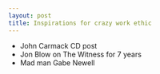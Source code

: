 ```yaml
---
layout: post
title: Inspirations for crazy work ethic
---
```


- John Carmack CD post
- Jon Blow on The Witness for 7 years
- Mad man Gabe Newell
